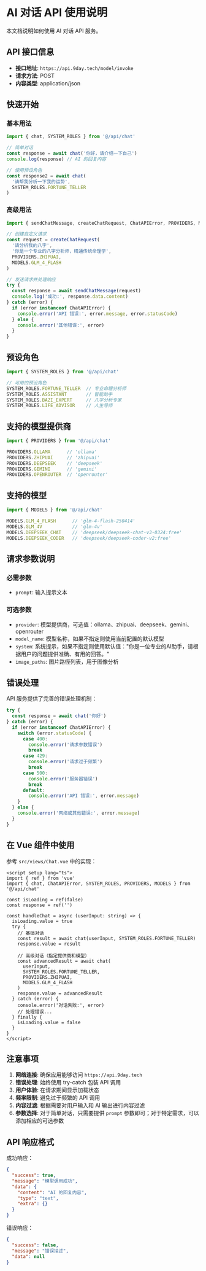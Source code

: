 # AI 对话 API 使用说明

本文档说明如何使用 AI 对话 API 服务。

## API 接口信息

- **接口地址**: `https://api.9day.tech/model/invoke`
- **请求方法**: POST
- **内容类型**: application/json

## 快速开始

### 基本用法

```typescript
import { chat, SYSTEM_ROLES } from '@/api/chat'

// 简单对话
const response = await chat('你好，请介绍一下自己')
console.log(response) // AI 的回复内容

// 使用预设角色
const response2 = await chat(
  '请帮我分析一下我的运势',
  SYSTEM_ROLES.FORTUNE_TELLER
)
```

### 高级用法

```typescript
import { sendChatMessage, createChatRequest, ChatAPIError, PROVIDERS, MODELS } from '@/api/chat'

// 创建自定义请求
const request = createChatRequest(
  '请分析我的八字',
  '你是一个专业的八字分析师，精通传统命理学',
  PROVIDERS.ZHIPUAI,
  MODELS.GLM_4_FLASH
)

// 发送请求并处理响应
try {
  const response = await sendChatMessage(request)
  console.log('成功:', response.data.content)
} catch (error) {
  if (error instanceof ChatAPIError) {
    console.error('API 错误:', error.message, error.statusCode)
  } else {
    console.error('其他错误:', error)
  }
}
```

## 预设角色

```typescript
import { SYSTEM_ROLES } from '@/api/chat'

// 可用的预设角色
SYSTEM_ROLES.FORTUNE_TELLER  // 专业命理分析师
SYSTEM_ROLES.ASSISTANT       // 智能助手
SYSTEM_ROLES.BAZI_EXPERT     // 八字分析专家
SYSTEM_ROLES.LIFE_ADVISOR    // 人生导师
```

## 支持的模型提供商

```typescript
import { PROVIDERS } from '@/api/chat'

PROVIDERS.OLLAMA      // 'ollama'
PROVIDERS.ZHIPUAI     // 'zhipuai'
PROVIDERS.DEEPSEEK    // 'deepseek'
PROVIDERS.GEMINI      // 'gemini'
PROVIDERS.OPENROUTER  // 'openrouter'
```

## 支持的模型

```typescript
import { MODELS } from '@/api/chat'

MODELS.GLM_4_FLASH      // 'glm-4-flash-250414'
MODELS.GLM_4V           // 'glm-4v'
MODELS.DEEPSEEK_CHAT    // 'deepseek/deepseek-chat-v3-0324:free'
MODELS.DEEPSEEK_CODER   // 'deepseek/deepseek-coder-v2:free'
```

## 请求参数说明

### 必需参数
- `prompt`: 输入提示文本

### 可选参数
- `provider`: 模型提供商，可选值：ollama、zhipuai、deepseek、gemini、openrouter
- `model_name`: 模型名称，如果不指定则使用当前配置的默认模型
- `system`: 系统提示，如果不指定则使用默认值："你是一位专业的AI助手，请根据用户的问题提供准确、有用的回答。"
- `image_paths`: 图片路径列表，用于图像分析

## 错误处理

API 服务提供了完善的错误处理机制：

```typescript
try {
  const response = await chat('你好')
} catch (error) {
  if (error instanceof ChatAPIError) {
    switch (error.statusCode) {
      case 400:
        console.error('请求参数错误')
        break
      case 429:
        console.error('请求过于频繁')
        break
      case 500:
        console.error('服务器错误')
        break
      default:
        console.error('API 错误:', error.message)
    }
  } else {
    console.error('网络或其他错误:', error.message)
  }
}
```

## 在 Vue 组件中使用

参考 `src/views/Chat.vue` 中的实现：

```vue
<script setup lang="ts">
import { ref } from 'vue'
import { chat, ChatAPIError, SYSTEM_ROLES, PROVIDERS, MODELS } from '@/api/chat'

const isLoading = ref(false)
const response = ref('')

const handleChat = async (userInput: string) => {
  isLoading.value = true
  try {
    // 基础对话
    const result = await chat(userInput, SYSTEM_ROLES.FORTUNE_TELLER)
    response.value = result
    
    // 高级对话（指定提供商和模型）
    const advancedResult = await chat(
      userInput,
      SYSTEM_ROLES.FORTUNE_TELLER,
      PROVIDERS.ZHIPUAI,
      MODELS.GLM_4_FLASH
    )
    response.value = advancedResult
  } catch (error) {
    console.error('对话失败:', error)
    // 处理错误...
  } finally {
    isLoading.value = false
  }
}
</script>
```

## 注意事项

1. **网络连接**: 确保应用能够访问 `https://api.9day.tech`
2. **错误处理**: 始终使用 try-catch 包装 API 调用
3. **用户体验**: 在请求期间显示加载状态
4. **频率限制**: 避免过于频繁的 API 调用
5. **内容过滤**: 根据需要对用户输入和 AI 输出进行内容过滤
6. **参数选择**: 对于简单对话，只需要提供 `prompt` 参数即可；对于特定需求，可以添加相应的可选参数

## API 响应格式

成功响应：
```json
{
  "success": true,
  "message": "模型调用成功",
  "data": {
    "content": "AI 的回复内容",
    "type": "text",
    "extra": {}
  }
}
```

错误响应：
```json
{
  "success": false,
  "message": "错误描述",
  "data": null
}
```